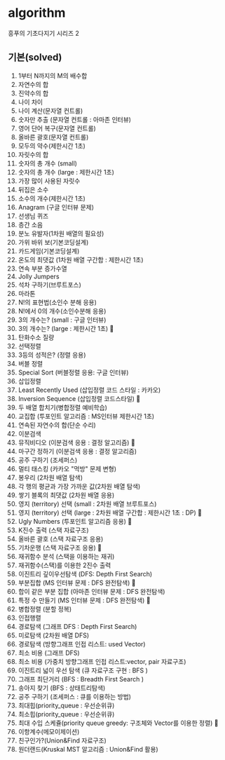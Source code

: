 # algorithm
흥푸의 기초다지기 시리즈 2

## 기본(solved)

1. 1부터 N까지의 M의 배수합
2. 자연수의 합
3. 진약수의 합
4. 나이 차이
5. 나이 계산(문자열 컨트롤)
6. 숫자만 추출 (문자열 컨트롤 : 아마존 인터뷰)
7. 영어 단어 복구(문자열 컨트롤)
8. 올바른 괄호(문자열 컨트롤)
9. 모두의 약수(제한시간 1초)
10. 자릿수의 합
11. 숫자의 총 개수 (small)
12. 숫자의 총 개수 (large : 제한시간 1초)
13. 가장 많이 사용된 자릿수
14. 뒤집은 소수
15. 소수의 개수(제한시간 1초)
16. Anagram (구글 인터뷰 문제)
17. 선생님 퀴즈
18. 층간 소음
19. 분노 유발자(1차원 배열의 필요성)
20. 가위 바위 보(기본코딩설계)
21. 카드게임(기본코딩설계)
22. 온도의 최댓값 (1차원 배열 구간합 : 제한시간 1초)
23. 연속 부분 증가수열
24. Jolly Jumpers
25. 석차 구하기(브루트포스)
26. 마라톤
27. N!의 표현법(소인수 분해 응용)
28. N!에서 0의 개수(소인수분해 응용)
29. 3의 개수는? (small : 구글 인터뷰)
30. 3의 개수는? (large : 제한시간 1초) 💙
31. 탄화수소 질량
32. 선택정렬
33. 3등의 성적은? (정렬 응용)
34. 버블 정렬
35. Special Sort (버블정렬 응용: 구글 인터뷰)
36. 삽입정렬
37. Least Recently Used (삽입정렬 코드 스타일 : 카카오)
38. Inversion Sequence (삽입정렬 코드스타일) 💛
39. 두 배열 합치기(병합정렬 예비학습)
40. 교집합 (투포인트 알고리즘 : MS인터뷰 제한시간 1초)
41. 연속된 자연수의 합(단순 수리)
42. 이분검색
43. 뮤직비디오 (이분검색 응용 : 결정 알고리즘) 💙
44. 마구간 정하기 (이분검색 응용 : 결정 알고리즘)
45. 공주 구하기 (조세퍼스)
46. 멀티 태스킹 (카카오 "먹방" 문제 변형)
47. 봉우리 (2차원 배열 탐색)
48. 각 행의 평균과 가장 가까운 값(2차원 배열 탐색)
49. 쌓기 블록의 최댓값 (2차원 배열 응용)
50. 영지 (territory) 선택 (small : 2차원 배열 브루트포스)
51. 영지 (territory) 선택 (large : 2차원 배열 구간합 : 제한시간 1초 : DP) 💙
52. Ugly Numbers (투포인트 알고리즘 응용) 💙
53. K진수 출력 (스택 자료구조)
54. 올바른 괄호 (스택 자료구조 응용)
55. 기차운행 (스택 자료구조 응용) 💙
56. 재귀함수 분석 (스택을 이용하는 재귀)
57. 재귀함수(스택)를 이용한 2진수 출력
58. 이진트리 깊이우선탐색 (DFS: Depth First Search)
59. 부분집합 (MS 인터뷰 문제 : DFS 완전탐색) 💙
60. 합이 같은 부분 집합 (아마존 인터뷰 문제 : DFS 완전탐색)
61. 특정 수 만들기 (MS 인터뷰 문제 : DFS 완전탐색) 💛
62. 병합정렬 (분할 정복)
63. 인접행렬
64. 경로탐색 (그래프 DFS : Depth First Search)
65. 미로탐색 (2차원 배열 DFS)
66. 경로탐색 (방향그래프 인접 리스트: used Vector)
67. 최소 비용 (그래프 DFS)
68. 최소 비용 (가중치 방향그래프 인접 리스트:vector, pair 자료구조)
69. 이진트리 넓이 우선 탐색 (큐 자료구조 구현 : BFS )
70. 그래프 최단거리 (BFS : Breadth First Search )
71. 송아지 찾기 (BFS : 상태트리탐색)
72. 공주 구하기 (조세퍼스 : 큐를 이용하는 방법)
73. 최대힙(priority_queue : 우선순위큐)
74. 최소힙(priority_queue : 우선순위큐)
75. 최대 수입 스케쥴(priority queue greedy: 구조체와 Vector를 이용한 정렬) 🖤
76. 이항계수(메모이제이션)
77. 친구인가?(Union&Find 자료구조)
78. 원더랜드(Kruskal MST 알고리즘 : Union&Find 활용)